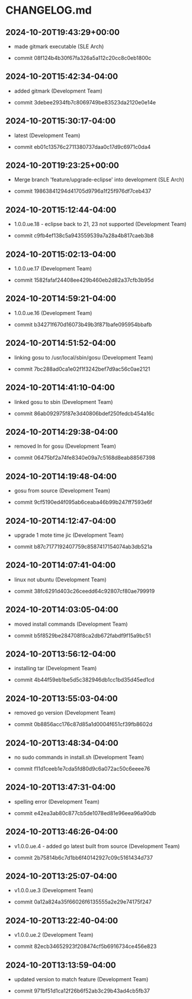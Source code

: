 # CHANGELOG.md

## 2024-10-20T19:43:29+00:00

* made gitmark executable (SLE Arch)

- commit 08f124b4b30f67fa326a5a112c20cc8c0eb1800c

## 2024-10-20T15:42:34-04:00

* added gitmark (Development Team)

- commit 3debee2934fb7c8069749be83523da2120e0e14e

## 2024-10-20T15:30:17-04:00

* latest (Development Team)

- commit eb01c13576c2711380737daa0c17d9c6971c0da4

## 2024-10-20T19:23:25+00:00

* Merge branch 'feature/upgrade-eclipse' into development (SLE Arch)

- commit 19863841294d41705d9796a1f25f976df7ceb437

## 2024-10-20T15:12:44-04:00

* 1.0.0.ue.18 - eclipse back to 21, 23 not supported (Development Team)

- commit c9fb4ef138c5a943559539a7a28a4b817caeb3b8

## 2024-10-20T15:02:13-04:00

* 1.0.0.ue.17 (Development Team)

- commit 1582fafaf24408ee429b460eb2d82a37cfb3b95d

## 2024-10-20T14:59:21-04:00

* 1.0.0.ue.16 (Development Team)

- commit b34271f670d16073b49b3f871bafe095954bbafb

## 2024-10-20T14:51:52-04:00

* linking gosu to /usr/local/sbin/gosu (Development Team)

- commit 7bc288ad0ca1e02f1f3242bef7d9ac56c0ae2121

## 2024-10-20T14:41:10-04:00

* linked gosu to sbin (Development Team)

- commit 86ab092975f87e3d40806bdef250fedcb454a16c

## 2024-10-20T14:29:38-04:00

* removed ln for gosu (Development Team)

- commit 06475bf2a74fe8340e09a7c5168d8eab88567398

## 2024-10-20T14:19:48-04:00

* gosu from source (Development Team)

- commit 9cf5190ed4f095ab6ceaba46b99b247ff7593e6f

## 2024-10-20T14:12:47-04:00

* upgrade 1 mote time jic (Development Team)

- commit b87c7177192407759c8587417154074ab3db521a

## 2024-10-20T14:07:41-04:00

* linux not ubuntu (Development Team)

- commit 38fc6291d403c26ceedd64c92807cf80ae799919

## 2024-10-20T14:03:05-04:00

* moved install commands (Development Team)

- commit b5f8529be284708f8ca2db672fabdf9f15a9bc51

## 2024-10-20T13:56:12-04:00

* installing tar (Development Team)

- commit 4b44f59eb1be5d5c382946db1cc1bd35d45ed1cd

## 2024-10-20T13:55:03-04:00

* removed go version (Development Team)

- commit 0b8856acc176c87d85a1d0004f651cf39fb8602d

## 2024-10-20T13:48:34-04:00

* no sudo commands in install.sh (Development Team)

- commit f11d1ceeb1e7cda5fd80d9c6a072ac50c6eeee76

## 2024-10-20T13:47:31-04:00

* spelling error (Development Team)

- commit e42ea3ab80c877cb5de1078ed81e96eea96a90db

## 2024-10-20T13:46:26-04:00

* v1.0.0.ue.4 - added go latest built from source (Development Team)

- commit 2b75814b6c7d1bb6f40142927c09c5161434d737

## 2024-10-20T13:25:07-04:00

* v1.0.0.ue.3 (Development Team)

- commit 0a12a824a35f66026f6135555a2e29e74175f247

## 2024-10-20T13:22:40-04:00

* v1.0.0.ue.2 (Development Team)

- commit 82ecb34652923f208474cf5b6916734ce456e823

## 2024-10-20T13:13:59-04:00

* updated version to match feature (Development Team)

- commit 971bf51d1ca12f26b6f52ab3c29b43ad4cb5fb37